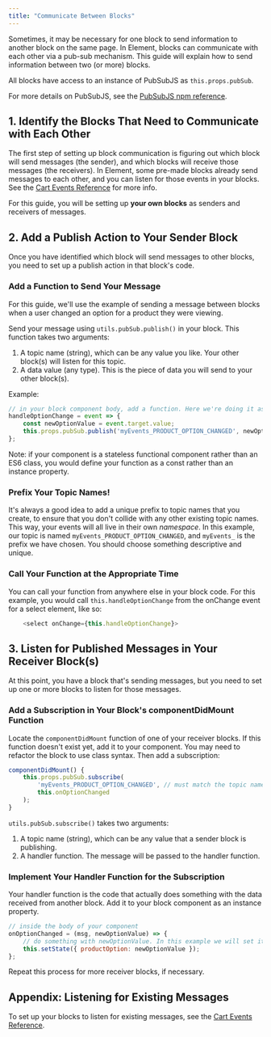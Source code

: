 ```yaml
---
title: "Communicate Between Blocks"
---
```


Sometimes, it may be necessary for one block to send information to another block on the same page. In Element, blocks can communicate with each other via a pub-sub mechanism. This guide will explain how to send information between two (or more) blocks.

All blocks have access to an instance of PubSubJS as `this.props.pubSub`.

For more details on PubSubJS, see the [PubSubJS npm reference](https://www.npmjs.com/package/pubsub-js).

## 1. Identify the Blocks That Need to Communicate with Each Other

The first step of setting up block communication is figuring out which block will send messages (the sender), and which blocks will receive those messages (the receivers). In Element, some pre-made blocks already send messages to each other, and you can listen for those events in your blocks. See the [Cart Events Reference](/references/cart-events) for more info.

For this guide, you will be setting up **your own blocks** as senders and receivers of messages.

## 2. Add a Publish Action to Your Sender Block

Once you have identified which block will send messages to other blocks, you need to set up a publish action in that block's code.

### Add a Function to Send Your Message

For this guide, we'll use the example of sending a message between blocks when a user changed an option for a product they were viewing.

Send your message using `utils.pubSub.publish()` in your block. This function takes two arguments:

1. A topic name (string), which can be any value you like. Your other block(s) will listen for this topic.
2. A data value (any type). This is the piece of data you will send to your other block(s).

Example:

```javascript
// in your block component body, add a function. Here we're doing it as an instance property because this component is a class.
handleOptionChange = event => {
    const newOptionValue = event.target.value;
    this.props.pubSub.publish('myEvents_PRODUCT_OPTION_CHANGED', newOptionValue);
};
```

Note: if your component is a stateless functional component rather than an ES6 class, you would define your function as a const rather than an instance property.

### Prefix Your Topic Names!

It's always a good idea to add a unique prefix to topic names that you create, to ensure that you don't collide with any other existing topic names. This way, your events will all live in their own _namespace_. In this example, our topic is named `myEvents_PRODUCT_OPTION_CHANGED`, and `myEvents_` is the prefix we have chosen. You should choose something descriptive and unique.

### Call Your Function at the Appropriate Time

You can call your function from anywhere else in your block code. For this example, you would call `this.handleOptionChange` from the onChange event for a select element, like so:

```javascript
    <select onChange={this.handleOptionChange}>
```

## 3. Listen for Published Messages in Your Receiver Block(s)

At this point, you have a block that's sending messages, but you need to set up one or more blocks to listen for those messages.

### Add a Subscription in Your Block's componentDidMount Function

Locate the `componentDidMount` function of one of your receiver blocks. If this function doesn't exist yet, add it to your component. You may need to refactor the block to use class syntax. Then add a subscription:

```javascript
componentDidMount() {
    this.props.pubSub.subscribe(
        'myEvents_PRODUCT_OPTION_CHANGED', // must match the topic name EXACTLY
        this.onOptionChanged
    );
}
```

`utils.pubSub.subscribe()` takes two arguments:

1. A topic name (string), which can be any value that a sender block is publishing.
2. A handler function. The message will be passed to the handler function.

### Implement Your Handler Function for the Subscription

Your handler function is the code that actually does something with the data received from another block. Add it to your block component as an instance property.

```javascript
// inside the body of your component
onOptionChanged = (msg, newOptionValue) => {
    // do something with newOptionValue. In this example we will set it to state.
    this.setState({ productOption: newOptionValue });
};
```

Repeat this process for more receiver blocks, if necessary.

## Appendix: Listening for Existing Messages

To set up your blocks to listen for existing messages, see the [Cart Events Reference](/references/cart-events).